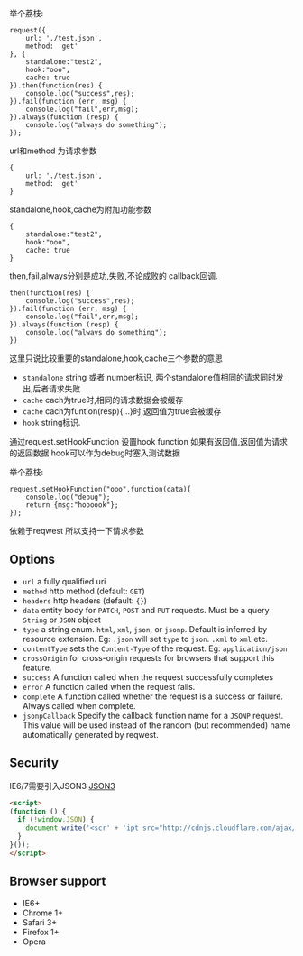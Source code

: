 


举个荔枝:
```
request({
    url: './test.json',
    method: 'get'
}, {
    standalone:"test2",
    hook:"ooo",
    cache: true
}).then(function(res) {
    console.log("success",res);
}).fail(function (err, msg) {
    console.log("fail",err,msg);
}).always(function (resp) {
    console.log("always do something");
});
```

url和method 为请求参数
```
{
    url: './test.json',
    method: 'get'
}
```

standalone,hook,cache为附加功能参数
```
{
    standalone:"test2",
    hook:"ooo",
    cache: true
}
```



then,fail,always分别是成功,失败,不论成败的 callback回调.
```
then(function(res) {
    console.log("success",res);
}).fail(function (err, msg) {
    console.log("fail",err,msg);
}).always(function (resp) {
    console.log("always do something");
})
```


这里只说比较重要的standalone,hook,cache三个参数的意思

- `standalone` string 或者 number标识, 两个standalone值相同的请求同时发出,后者请求失败
- `cache` cach为true时,相同的请求数据会被缓存
- `cache` cach为funtion(resp){...}时,返回值为true会被缓存
- `hook` string标识.

通过request.setHookFunction 设置hook function
如果有返回值,返回值为请求的返回数据
hook可以作为debug时塞入测试数据

举个荔枝:
```
request.setHookFunction("ooo",function(data){
    console.log("debug");
    return {msg:"hoooook"};
});
```


依赖于reqwest
所以支持一下请求参数

## Options

  * `url` a fully qualified uri
  * `method` http method (default: `GET`)
  * `headers` http headers (default: `{}`)
  * `data` entity body for `PATCH`, `POST` and `PUT` requests. Must be a query `String` or `JSON` object
  * `type` a string enum. `html`, `xml`, `json`, or `jsonp`. Default is inferred by resource extension. Eg: `.json` will set `type` to `json`. `.xml` to `xml` etc.
  * `contentType` sets the `Content-Type` of the request. Eg: `application/json`
  * `crossOrigin` for cross-origin requests for browsers that support this feature.
  * `success` A function called when the request successfully completes
  * `error` A function called when the request fails.
  * `complete` A function called whether the request is a success or failure. Always called when complete.
  * `jsonpCallback` Specify the callback function name for a `JSONP` request. This value will be used instead of the random (but recommended) name automatically generated by reqwest.

## Security

IE6/7需要引入JSON3 [JSON3](https://bestiejs.github.io/json3/)

``` html
<script>
(function () {
  if (!window.JSON) {
    document.write('<scr' + 'ipt src="http://cdnjs.cloudflare.com/ajax/libs/json3/3.3.2/json3.min.js"><\/scr' + 'ipt>')
  }
}());
</script>
```

## Browser support

- IE6+
- Chrome 1+
- Safari 3+
- Firefox 1+
- Opera
